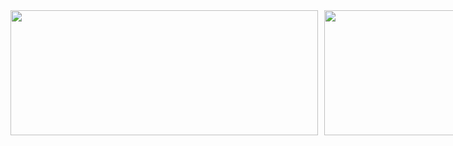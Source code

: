 <div style="display: flex; width: 902px; padding: 24px;">
  <div style="flex: 1;">
    <img 
      style="width: 100%; height: 200px;"
      src="https://github-readme-stats.vercel.app/api?username=qianyin925&show_icons=true"/>
  </div>
  <div style="width: 44.3%; padding-left: 10px;">
    <img 
      style="width: 100%;"
      src="https://github-readme-stats.vercel.app/api/top-langs/?username=qianyin925&layout=compact"/>
  </div>
</div>
